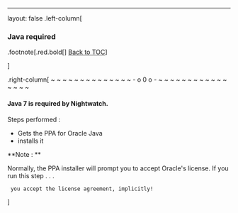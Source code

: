 ---
layout: false
.left-column[
  ### Java required
.footnote[.red.bold[] [Back to TOC](/)] 
<!-- -->]
.right-column[
~ ~ ~ ~ ~ ~ ~ ~ ~ ~ ~ ~ ~ ~ - o 0 o - ~ ~ ~ ~ ~ ~ ~ ~ ~ ~ ~ ~ ~ ~ ~ ~

#### Java 7 is required by Nightwatch. 

Steps performed :
 - Gets the PPA for Oracle Java
 - installs it

**Note : **

Normally, the PPA installer will prompt you to accept Oracle's license.  If you run this step . . . 

     you accept the license agreement, implicitly!

<!-- -->]
